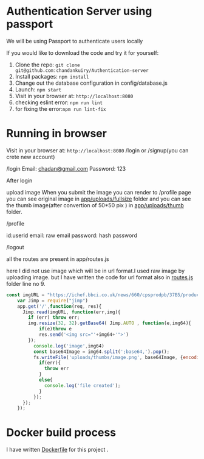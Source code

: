 # Authentication Server using passport

We will be using Passport to authenticate users locally


If you would like to download the code and try it for yourself:

1. Clone the repo: `git clone git@github.com:chandankuiry/Authentication-server`
2. Install packages: `npm install`
3. Change out the database configuration in config/database.js
5. Launch: `npm start`
6. Visit in your browser at: `http://localhost:8080`
7. checking eslint error: `npm run lint`
8. for fixing the error:`npm run lint-fix`


# Running in browser
Visit in your browser at: `http://localhost:8080`
/login or /signup(you can crete new account)

/login
Email: chadan@gmail.com
Password: 123

After login

upload image 
When you submit the image you can render to /profile page
you can see original  image in [app/uploads/fullsize](https://github.com/chandankuiry/Authentication-server/tree/master/app/uploads/fullsize) folder 
and you can see the thumb image(after convertion of 50*50 pix ) in [app/uploads/thumb](https://github.com/chandankuiry/Authentication-server/tree/master/app/uploads/thumbs) folder.


/profile 

id:userid
email: raw email
password: hash password


/logout


all the routes are present in app/routes.js 

here I did not use image which will be in url format.I used raw image by uploading image.
but I have written the code for url format also  in [routes.js](https://github.com/chandankuiry/Authentication-server/blob/master/app/routes.js) folder line no 9.

```js
const imgURL = "https://ichef.bbci.co.uk/news/660/cpsprodpb/37B5/production/_89716241_thinkstockphotos-523060154.jpg";
    var Jimp = require("jimp")
    app.get('/',function(req, res){
      Jimp.read(imgURL, function(err,img){
        if (err) throw err;
        img.resize(32, 32).getBase64( Jimp.AUTO , function(e,img64){
            if(e)throw e
            res.send('<img src="'+img64+'">')
        });
          console.log('image',img64)
          const base64Image = img64.split(';base64,').pop();
          fs.writeFile('uploads/thumbs/image.png', base64Image, {encoding: 'base64'}, function(err) {
            if(err){
              throw err
            }
            else{
              console.log('file created');
            }
          });
      });
    });

```


# Docker build process 

I have written [Dockerfile](https://github.com/chandankuiry/Authentication-server/blob/master/Dockerfile) for this project .

 
